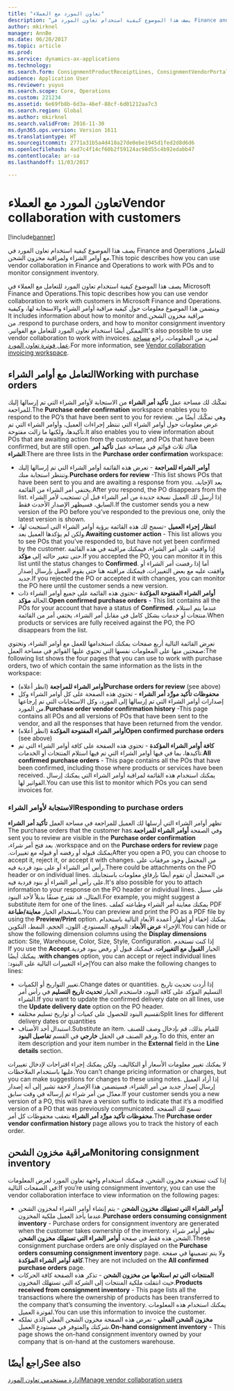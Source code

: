 ```yaml
---
title: "تعاون المورد مع العملاء"
description: "يصف هذا الموضوع كيفية استخدام تعاون المورد في Finance and Operations للتعامل مع أوامر الشراء ولمراقبة مخزون الشحن."
author: mkirknel
manager: AnnBe
ms.date: 06/20/2017
ms.topic: article
ms.prod: 
ms.service: dynamics-ax-applications
ms.technology: 
ms.search.form: ConsignmentProductReceiptLines, ConsignmentVendorPortalOnHand, PurchVendorPortalConfirmedOrders, PurchVendorPortalOriginalOrder, PurchVendorPortalResponsesHistoryList, PurchVendorPortalResponsesPart
audience: Application User
ms.reviewer: yuyus
ms.search.scope: Core, Operations
ms.custom: 221234
ms.assetid: 6e69fb8b-6d3a-46ef-88cf-6d01212aa7c3
ms.search.region: Global
ms.author: mkirknel
ms.search.validFrom: 2016-11-30
ms.dyn365.ops.version: Version 1611
ms.translationtype: HT
ms.sourcegitcommit: 2771a31b5a4d418a27de0ebe1945d1fed2d8d6d6
ms.openlocfilehash: 4ad7c4f14cf60b2f59124ac98d55c4b92edabb47
ms.contentlocale: ar-sa
ms.lasthandoff: 11/03/2017

---
```


# <a name="vendor-collaboration-with-customers"></a><span data-ttu-id="f8f7f-103">تعاون المورد مع العملاء</span><span class="sxs-lookup"><span data-stu-id="f8f7f-103">Vendor collaboration with customers</span></span>

[!include[banner](../includes/banner.md)]


<span data-ttu-id="f8f7f-104">يصف هذا الموضوع كيفية استخدام تعاون المورد في Finance and Operations للتعامل مع أوامر الشراء ولمراقبة مخزون الشحن.</span><span class="sxs-lookup"><span data-stu-id="f8f7f-104">This topic describes how you can use vendor collaboration in Finance and Operations to work with POs and to monitor consignment inventory.</span></span>

<span data-ttu-id="f8f7f-105">يصف هذا الموضوع كيفية استخدام تعاون المورد للتعامل مع العملاء في Microsoft Finance and Operations.</span><span class="sxs-lookup"><span data-stu-id="f8f7f-105">This topic describes how you can use vendor collaboration to work with customers in Microsoft Finance and Operations.</span></span> <span data-ttu-id="f8f7f-106">‏‫ويتضمن هذا الموضوع معلومات حول كيفية مراقبة أوامر الشراء والاستجابة لها، وكيفية مراقبة مخزون الشحن.</span><span class="sxs-lookup"><span data-stu-id="f8f7f-106">It includes information about how to monitor and respond to purchase orders, and how to monitor consignment inventory.</span></span> <span data-ttu-id="f8f7f-107">من الممكن أيضًا استخدام تعاون المورد للتعامل مع الفواتير.‬</span><span class="sxs-lookup"><span data-stu-id="f8f7f-107">It's also possible to use vendor collaboration to work with invoices.</span></span> <span data-ttu-id="f8f7f-108">لمزيد من المعلومات، راجع [مساحة عمل فوترة تعاون المورد](../../financials/accounts-payable/vendor-portal-invoicing-workspace.md).</span><span class="sxs-lookup"><span data-stu-id="f8f7f-108">For more information, see [Vendor collaboration invoicing workspace](../../financials/accounts-payable/vendor-portal-invoicing-workspace.md).</span></span>

## <a name="working-with-purchase-orders"></a><span data-ttu-id="f8f7f-109">التعامل مع أوامر الشراء</span><span class="sxs-lookup"><span data-stu-id="f8f7f-109">Working with purchase orders</span></span>
<span data-ttu-id="f8f7f-110">تمكّنك لك مساحة عمل **تأكيد أمر الشراء** من الاستجابة لأوامر الشراء التي تم إرسالها إليك للمراجعة.</span><span class="sxs-lookup"><span data-stu-id="f8f7f-110">The **Purchase order confirmation** workspace enables you to respond to the PO’s that have been sent to you for review.</span></span> <span data-ttu-id="f8f7f-111">وهي تمكّنك أيضًا من عرض معلومات حول أوامر الشراء التي تنتظر إجراءات العميل، وأوامر الشراء التي تم تأكيدها، ولكنها ما زالت مفتوحة.</span><span class="sxs-lookup"><span data-stu-id="f8f7f-111">It also enables you to view information about POs that are awaiting action from the customer, and POs that have been confirmed, but are still open.</span></span> <span data-ttu-id="f8f7f-112">هناك ثلاث قوائم في مساحة عمل **تأكيد أمر الشراء**:</span><span class="sxs-lookup"><span data-stu-id="f8f7f-112">There are three lists in the **Purchase order confirmation** workspace:</span></span>

-   <span data-ttu-id="f8f7f-113">**أوامر الشراء للمراجعة** - تعرض هذه القائمة أوامر الشراء التي تم إرسالها إليك وتنتظر استجابة منك.</span><span class="sxs-lookup"><span data-stu-id="f8f7f-113">**Purchase orders for review** -This list shows POs that have been sent to you and are awaiting a response from you.</span></span> <span data-ttu-id="f8f7f-114">بعد الإجابة، يختفي أمر الشراء من القائمة.</span><span class="sxs-lookup"><span data-stu-id="f8f7f-114">After you respond, the PO disappears from the list.</span></span> <span data-ttu-id="f8f7f-115">إذا أرسل لك العميل نسخة جديدة من أمر الشراء قبل أن تستجيب لأمر الشراء السابق، فسيظهر الإصدار الأحدث فقط.</span><span class="sxs-lookup"><span data-stu-id="f8f7f-115">If the customer sends you a new version of the PO before you’ve responded to the previous one, only the latest version is shown.</span></span>
-   <span data-ttu-id="f8f7f-116">**انتظار إجراء العميل‬** -تسمح لك هذه القائمة برؤية أوامر الشراء التي استجبت لها، ولكن لم يؤكدها العميل بعد.</span><span class="sxs-lookup"><span data-stu-id="f8f7f-116">**Awaiting customer action** - This list allows you to see POs that you’ve responded to, but have not yet been confirmed by the customer.</span></span> <span data-ttu-id="f8f7f-117">إذا وافقت على أمر الشراء، فيمكنك مراقبته في هذه القائمة حتى تتغير حالته إلى **مؤكد**.</span><span class="sxs-lookup"><span data-stu-id="f8f7f-117">If you accepted the PO, you can monitor it in this list until the status changes to **Confirmed**.</span></span> <span data-ttu-id="f8f7f-118">أما إذا رفضت أمر الشراء أو وافقت عليه مع بعض التغييرات، فيمكنك مراقبته هنا حتى يقوم العميل بإرسال إصدار جديد.</span><span class="sxs-lookup"><span data-stu-id="f8f7f-118">If you rejected the PO or accepted it with changes, you can monitor the PO here until the customer sends a new version.</span></span>
-   <span data-ttu-id="f8f7f-119">**أوامر الشراء المفتوحة المؤكدة** -تحتوي هذه القائمة على جميع أوامر الشراء ذات الحالة **مؤكد**.</span><span class="sxs-lookup"><span data-stu-id="f8f7f-119">**Open confirmed purchase orders** - This list contains all the POs for your account that have a status of **Confirmed**.</span></span> <span data-ttu-id="f8f7f-120">عندما يتم استلام منتجات أو خدمات بشكل كامل في مقابل أمر الشراء، يختفي أمر من القائمة.</span><span class="sxs-lookup"><span data-stu-id="f8f7f-120">When products or services are fully received against the PO, the PO disappears from the list.</span></span>

<span data-ttu-id="f8f7f-121">تعرض القائمة التالية أربع صفحات يمكنك استخدامها للعمل مع أوامر الشراء، وتحتوي صفحتين منها على المعلومات نفسها التي تحتوي عليها القوائم في مساحة العمل:</span><span class="sxs-lookup"><span data-stu-id="f8f7f-121">The following list shows the four pages that you can use to work with purchase orders, two of which contain the same information as the lists in the workspace:</span></span>

-   <span data-ttu-id="f8f7f-122">**أوامر الشراء للمراجعة** (انظر أعلاه)</span><span class="sxs-lookup"><span data-stu-id="f8f7f-122">**Purchase orders for review** (see above)</span></span>
-   <span data-ttu-id="f8f7f-123">**محفوظات تأكيد مورِّد أمر الشراء** - تحتوي هذه الصفحة على كل أوامر الشراء وكل إصدارات أوامر الشراء التي تم إرسالها إلى المورد، وكل الاستجابات التي تم إرجاعها من المورد.</span><span class="sxs-lookup"><span data-stu-id="f8f7f-123">**Purchase order vendor confirmation history** -This page contains all POs and all versions of POs that have been sent to the vendor, and all the responses that have been returned from the vendor.</span></span>
-   <span data-ttu-id="f8f7f-124">**أوامر الشراء المفتوحة المؤكدة** (انظر أعلاه)</span><span class="sxs-lookup"><span data-stu-id="f8f7f-124">**Open confirmed purchase orders** (see above)</span></span>
-   <span data-ttu-id="f8f7f-125">**كافة أوامر الشراء المؤكدة‬** - تحتوي هذه الصفحة على كافة أوامر الشراء التي تم تأكيدها، بما في فيها أوامر الشراء التي تم فيها استلام المنتجات أو الخدمات.</span><span class="sxs-lookup"><span data-stu-id="f8f7f-125">**All confirmed purchase orders** - This page contains all the POs that have been confirmed, including those where products or services have been received.</span></span> <span data-ttu-id="f8f7f-126">يمكنك استخدام هذه القائمة لمراقبة أوامر الشراء التي يمكنك إرسال الفواتير لها.</span><span class="sxs-lookup"><span data-stu-id="f8f7f-126">You can use this list to monitor which POs you can send invoices for.</span></span>

### <a name="responding-to-purchase-orders"></a><span data-ttu-id="f8f7f-127">الاستجابة لأوامر الشراء</span><span class="sxs-lookup"><span data-stu-id="f8f7f-127">Responding to purchase orders</span></span>

<span data-ttu-id="f8f7f-128">‏‫تظهر أوامر الشراء التي أرسلها لك العميل للمراجعة في مساحة العمل **تأكيد أمر الشراء** وفي الصفحة **أوامر الشراء للمراجعة‬‬‏‫**.</span><span class="sxs-lookup"><span data-stu-id="f8f7f-128">The purchase orders that the customer has sent you to review are visible in the **Purchase order confirmation** workspace and on the **Purchase orders for review** page.</span></span> <span data-ttu-id="f8f7f-129">بعد فتح أمر شراء، يمكنك قبوله أو رفضه أو قبوله مع تغييرات.‬</span><span class="sxs-lookup"><span data-stu-id="f8f7f-129">After you open a PO, you can choose to accept it, reject it, or accept it with changes.</span></span> <span data-ttu-id="f8f7f-130">من المحتمل وجود مرفقات على رأس أمر الشراء أو على بنود فردية فيه.</span><span class="sxs-lookup"><span data-stu-id="f8f7f-130">There could be attachments on the PO header or on individual lines.</span></span> <span data-ttu-id="f8f7f-131">من المحتمل أن تقوم أيضًا بإرفاق معلومات باستجابتك على رأس أمر الشراء أو بنود فردية فيه.</span><span class="sxs-lookup"><span data-stu-id="f8f7f-131">It's also possible for you to attach information to your response on the PO header or individual lines.</span></span> <span data-ttu-id="f8f7f-132">على سبيل المثال، قد تقترح صنفًا بديلاً لأحد البنود.</span><span class="sxs-lookup"><span data-stu-id="f8f7f-132">For example, you might suggest a substitute item for one of the lines.</span></span> <span data-ttu-id="f8f7f-133">يمكنك معاينة أمر الشراء وطباعته كملف PDF باستخدام الخيار **معاينة/طباعة**.</span><span class="sxs-lookup"><span data-stu-id="f8f7f-133">You can preview and print the PO as a PDF file by using the **Preview/Print** option.</span></span> <span data-ttu-id="f8f7f-134">يمكنك إخفاء أو إظهار أعمدة الأبعاد التالية باستخدام الإجراء **عرض الأبعاد**: الموقع، المستودع، اللون، الحجم، النمط، التكوين.</span><span class="sxs-lookup"><span data-stu-id="f8f7f-134">You can hide or show the following dimension columns using the **Display dimensions** action: Site, Warehouse, Color, Size, Style, Configuration.</span></span> <span data-ttu-id="f8f7f-135">إذا كنت تستخدم الخيار **‬‏‫القبول مع التغييرات**، فيمكنك قبول أو رفض بنود فردية.</span><span class="sxs-lookup"><span data-stu-id="f8f7f-135">If you use the **Accept with changes** option, you can accept or reject individual lines.</span></span> <span data-ttu-id="f8f7f-136">يمكنك أيضًا إجراء التغييرات التالية على البنود:‬</span><span class="sxs-lookup"><span data-stu-id="f8f7f-136">You can also make the following changes to lines:</span></span>

-   <span data-ttu-id="f8f7f-137">تغيير التواريخ أو الكميات.</span><span class="sxs-lookup"><span data-stu-id="f8f7f-137">Change dates or quantities.</span></span> <span data-ttu-id="f8f7f-138">إذا أردت تحديث تاريخ التسليم المؤكد على كافة البنود، فاستخدم الخيار **تحديث تاريخ التسليم** في رأس أمر الشراء.</span><span class="sxs-lookup"><span data-stu-id="f8f7f-138">If you want to update the confirmed delivery date on all lines, use the **Update delivery date** option on the PO header.</span></span>
-   <span data-ttu-id="f8f7f-139">تقسيم البنود للحصول على كميات أو تواريخ تسليم مختلفة</span><span class="sxs-lookup"><span data-stu-id="f8f7f-139">Split lines for different delivery dates or quantities</span></span>
-   <span data-ttu-id="f8f7f-140">استبدال أحد الأصناف.</span><span class="sxs-lookup"><span data-stu-id="f8f7f-140">Substitute an item.</span></span> <span data-ttu-id="f8f7f-141">للقيام بذلك، قم بإدخال وصف للصنف ورقم الصنف في الحقل **خارجي** في القسم **تفاصيل البنود‬**.</span><span class="sxs-lookup"><span data-stu-id="f8f7f-141">To do this, enter an item description and your item number in the **External** field in the **Line details** section.</span></span>

<span data-ttu-id="f8f7f-142">لا يمكنك تغيير معلومات الأسعار أو التكاليف، ولكن يمكنك إجراء اقتراحات لإدخال تغييرات عليها باستخدام الملاحظات.</span><span class="sxs-lookup"><span data-stu-id="f8f7f-142">You can't change pricing information or charges, but you can make suggestions for changes to these using notes.</span></span> <span data-ttu-id="f8f7f-143">إذا أراد العميل إرسال إصدار جديد من أمر الشراء، فسيتضمن هذا الإصدار لاحقة تشير إلى أنه إصدار معدّل من أمر شراء تم إرساله في وقت سابق.</span><span class="sxs-lookup"><span data-stu-id="f8f7f-143">If your customer sends you a new version of a PO, this will have a version suffix to indicate that it’s a modified version of a PO that was previously communicated.</span></span> <span data-ttu-id="f8f7f-144">تسمح لك الصفحة **محفوظات تأكيد مورِّد أمر الشراء‬** بتعقب محفوظات كل أمر.</span><span class="sxs-lookup"><span data-stu-id="f8f7f-144">The **Purchase order vendor confirmation history** page allows you to track the history of each order.</span></span>

## <a name="monitoring-consignment-inventory"></a><span data-ttu-id="f8f7f-145">مراقبة مخزون الشحن</span><span class="sxs-lookup"><span data-stu-id="f8f7f-145">Monitoring consignment inventory</span></span>
<span data-ttu-id="f8f7f-146">إذا كنت تستخدم مخزون الشحن، فيمكنك استخدام واجهة تعاون المورد لعرض المعلومات في الصفحات التالية:</span><span class="sxs-lookup"><span data-stu-id="f8f7f-146">If you’re using consignment inventory, you can use the vendor collaboration interface to view information on the following pages:</span></span>

-   <span data-ttu-id="f8f7f-147">**أوامر الشراء التي تستهلك مخزون الشحن‬** - يتم إنشاء أوامر الشراء لمخزون الشحن عندما يأخذ العميل ملكية المخزون.</span><span class="sxs-lookup"><span data-stu-id="f8f7f-147">**Purchase orders consuming consignment inventory** - Purchase orders for consignment inventory are generated when the customer takes ownership of the inventory.</span></span> <span data-ttu-id="f8f7f-148">تظهر أوامر شراء الشحن هذه فقط في صفحة **أوامر الشراء التي تستهلك مخزون الشحن**.</span><span class="sxs-lookup"><span data-stu-id="f8f7f-148">These consignment purchase orders are only displayed on the **Purchase orders consuming consignment inventory** page.</span></span> <span data-ttu-id="f8f7f-149">ولا يتم تضمينها في صفحة **كافة أوامر الشراء المؤكدة‬**.</span><span class="sxs-lookup"><span data-stu-id="f8f7f-149">They are not included on the **All confirmed purchase orders** page.</span></span>
-   <span data-ttu-id="f8f7f-150">**المنتجات التي تم استلامها من مخزون الشحن‬** - تذكر هذه الصفحة كافة الحركات حيث انتقلت ملكية المنتجات إلى الشركة التي تستهلك المخزون.</span><span class="sxs-lookup"><span data-stu-id="f8f7f-150">**Products received from consignment inventory** - This page lists all the transactions where the ownership of products has been transferred to the company that’s consuming the inventory.</span></span> <span data-ttu-id="f8f7f-151">يمكنك استخدام هذه المعلومات لفوترة العميل.</span><span class="sxs-lookup"><span data-stu-id="f8f7f-151">You can use this information to invoice the customer.</span></span>
-   <span data-ttu-id="f8f7f-152">**مخزون الشحن الفعلي‬** - تعرض هذه الصفحة مخزون الشحن الفعلي‬ الذي تملكه شركتك والمتوفر في مستودع العميل.</span><span class="sxs-lookup"><span data-stu-id="f8f7f-152">**On-hand consignment inventory** - This page shows the on-hand consignment inventory owned by your company that is on-hand at the customers warehouse.</span></span>


<a name="see-also"></a><span data-ttu-id="f8f7f-153">راجع أيضًا</span><span class="sxs-lookup"><span data-stu-id="f8f7f-153">See also</span></span>
--------

[<span data-ttu-id="f8f7f-154">إدارة مستخدمي تعاون المورد‬</span><span class="sxs-lookup"><span data-stu-id="f8f7f-154">Manage vendor collaboration users</span></span>](manage-vendor-collaboration-users.md)




